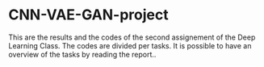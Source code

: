 # CNN-VAE-GAN-project
This are the results and the codes of the second assignement of the Deep Learning Class. The codes are divided per tasks. It is possible to have an overview of the tasks by reading the report..
